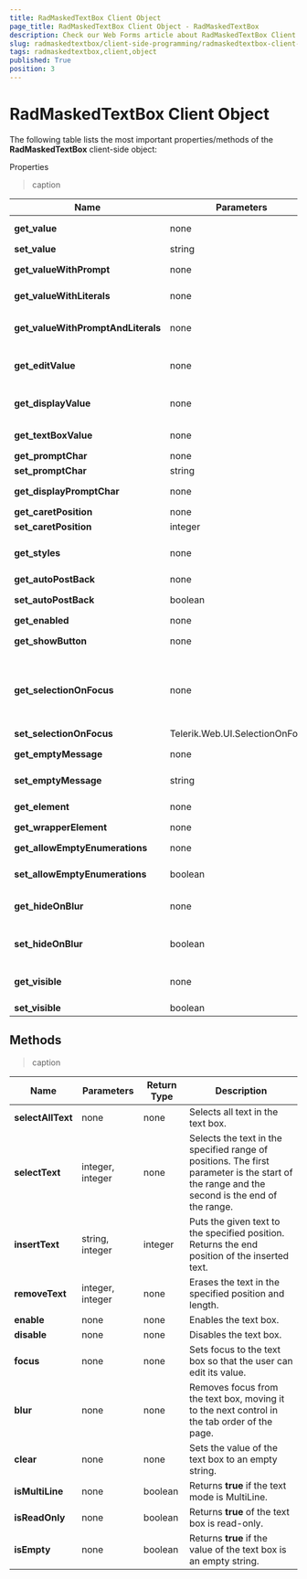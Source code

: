 ```yaml
---
title: RadMaskedTextBox Client Object
page_title: RadMaskedTextBox Client Object - RadMaskedTextBox
description: Check our Web Forms article about RadMaskedTextBox Client Object.
slug: radmaskedtextbox/client-side-programming/radmaskedtextbox-client-object
tags: radmaskedtextbox,client,object
published: True
position: 3
---
```


# RadMaskedTextBox Client Object


The following table lists the most important properties/methods of the **RadMaskedTextBox** client-side object:

Properties


>caption  

| Name | Parameters | Return Type | Description |
| ------ | ------ | ------ | ------ |
| **get_value** |none|string|Returns the value of the text box. This is the string without any prompt characters or literals.|
| **set_value** |string|none|Sets the value of the text box.|
| **get_valueWithPrompt** |none|string|Returns the value of the text box, including the prompt characters.|
| **get_valueWithLiterals** |none|string|Returns the value of the text box, including the literal characters from the mask.|
| **get_valueWithPromptAndLiterals** |none|string|Returns the value of the text box, including the prompt characters and literal characters from the mask.|
| **get_editValue** |none|string|Gets the value of the text box as it is formatted when the text box has focus (including prompts and literals).|
| **get_displayValue** |none|string|Gets the value of the text box as it is formatted when the text box does not have focus (including display prompts and literals).|
| **get_textBoxValue** |none|string|Gets the string that the user typed into the text box with any prompts and literals from the mask.|
| **get_promptChar** |none|character|Returns the prompt character.|
| **set_promptChar** |string|none|Sets the prompt char of the mask.|
| **get_displayPromptChar** |none|character|Returns the prompt character that is used when the text box does not have focus.|
| **get_caretPosition** |none|integer|Returns the current position of the caret.|
| **set_caretPosition** |integer|none|Sets the position of the caret.|
| **get_styles** |none|InputStyles|Returns the InputStyles Client object, which can be used to change the appearance of the text box when it is first loaded.|
| **get_autoPostBack** |none|boolean|Returns the value of the **AutoPostBack** property.|
| **set_autoPostBack** |boolean|none|Enables or disables postbacks when the user changes the text in the text box.|
| **get_enabled** |none|boolean|Returns **true** if the text box is enabled.|
| **get_showButton** |none|boolean|Returns **true** if the text box has an associated image button.|
| **get_selectionOnFocus** |none|Telerik.Web.UI.SelectionOnFocus|Returns the value of the SelectionOnFocus property. Possible values are Telerik.Web.UI.SelectionOnFocus.CaretToBeginning, Telerik.Web.UI.SelectionOnFocus.CaretToEnd, Telerik.Web.UI.SelectionOnFocus.None, and Telerik.Web.UI.SelectionOnFocus.SelectAll.|
| **set_selectionOnFocus** |Telerik.Web.UI.SelectionOnFocus|none|Sets the SelectionOnFocus property.|
| **get_emptyMessage** |none|string|Returns the message that appears when the text box value is an empty string and **HideOnBlur** is true.|
| **set_emptyMessage** |string|none|Sets the message that appears when the text box value is an empty string and **HideOnBlur** is true.|
| **get_element** |none|HTML element|Gets the DOM element for the input element that holds the edit value.|
| **get_wrapperElement** |none|HTML element|Gets the DOM element for the wrapper element.|
| **get_allowEmptyEnumerations** |none|boolean|Returns **true** if enumerated mask parts can be set to an empty string.|
| **set_allowEmptyEnumerations** |boolean|none|Sets whether enumerated mask parts can be set to an empty string.|
| **get_hideOnBlur** |none|boolean|Returns **true** if the prompt characters and literals are not displayed when the text box is empty and does not have focus.|
| **set_hideOnBlur** |boolean|none|Sets whether the prompt characters and literals are not displayed when the text box is empty and does not have focus.|
| **get_visible** |none|boolean|Returns whether the input element is rendered as hidden or not. Does not apply if the control is inside another hidden html element.|
| **set_visible** |boolean|none|Sets the input element as hidden on the client|

## Methods


>caption  

| Name | Parameters | Return Type | Description |
| ------ | ------ | ------ | ------ |
| **selectAllText** |none|none|Selects all text in the text box.|
| **selectText** |integer, integer|none|Selects the text in the specified range of positions. The first parameter is the start of the range and the second is the end of the range.|
| **insertText** |string, integer|integer|Puts the given text to the specified position. Returns the end position of the inserted text.|
| **removeText** |integer, integer|none|Erases the text in the specified position and length.|
| **enable** |none|none|Enables the text box.|
| **disable** |none|none|Disables the text box.|
| **focus** |none|none|Sets focus to the text box so that the user can edit its value.|
| **blur** |none|none|Removes focus from the text box, moving it to the next control in the tab order of the page.|
| **clear** |none|none|Sets the value of the text box to an empty string.|
| **isMultiLine** |none|boolean|Returns **true** if the text mode is MultiLine.|
| **isReadOnly** |none|boolean|Returns **true** of the text box is read-only.|
| **isEmpty** |none|boolean|Returns **true** if the value of the text box is an empty string.|
